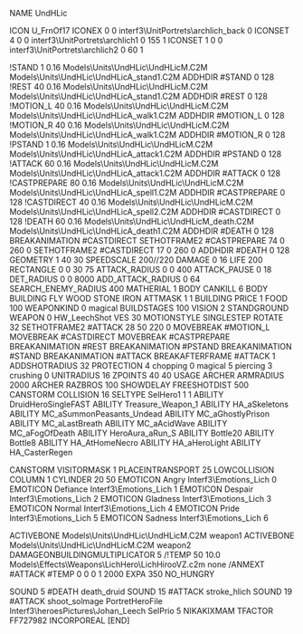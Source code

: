NAME UndHLic

ICON U_FrnOf17
ICONEX 0 0 interf3\UnitPortrets\archlich_back 0
ICONSET 4 0 0 interf3\UnitPortrets\archlich1 0 155 1
ICONSET 1 0 0 interf3\UnitPortrets\archlich2 0 60 1

!STAND          1 0.16 Models\Units\UndHLic\UndHLicM.C2M Models\Units\UndHLic\UndHLicA_stand1.C2M
ADDHDIR #STAND 0 128
!REST          40 0.16 Models\Units\UndHLic\UndHLicM.C2M Models\Units\UndHLic\UndHLicA_stand1.C2M
ADDHDIR #REST 0 128
!MOTION_L      40 0.16 Models\Units\UndHLic\UndHLicM.C2M Models\Units\UndHLic\UndHLicA_walk1.C2M
ADDHDIR #MOTION_L 0 128
!MOTION_R      40 0.16 Models\Units\UndHLic\UndHLicM.C2M Models\Units\UndHLic\UndHLicA_walk1.C2M
ADDHDIR #MOTION_R 0 128
!PSTAND        1  0.16 Models\Units\UndHLic\UndHLicM.C2M Models\Units\UndHLic\UndHLicA_attack1.C2M
ADDHDIR #PSTAND 0 128 
!ATTACK        60 0.16 Models\Units\UndHLic\UndHLicM.C2M Models\Units\UndHLic\UndHLicA_attack1.C2M
ADDHDIR #ATTACK 0 128
!CASTPREPARE        80 0.16 Models\Units\UndHLic\UndHLicM.C2M Models\Units\UndHLic\UndHLicA_spell1.C2M
ADDHDIR #CASTPREPARE 0 128
!CASTDIRECT       40 0.16 Models\Units\UndHLic\UndHLicM.C2M Models\Units\UndHLic\UndHLicA_spell2.C2M
ADDHDIR #CASTDIRECT 0 128
!DEATH         60 0.16 Models\Units\UndHLic\UndHLicM_death.C2M Models\Units\UndHLic\UndHLicA_death1.C2M
ADDHDIR #DEATH 0 128
BREAKANIMATION #CASTDIRECT
SETHOTFRAME2 #CASTPREPARE 74 0 260 0
SETHOTFRAME2 #CASTDIRECT 17 0 260 0
ADDHDIR #DEATH 0 128
GEOMETRY 1 40 30
SPEEDSCALE 200//220
DAMAGE   0 16
LIFE     200
RECTANGLE 0 0 30 75
ATTACK_RADIUS 0 0 400
ATTACK_PAUSE 0 18
DET_RADIUS 0 0 8000
ADD_ATTACK_RADIUS 0 64
SEARCH_ENEMY_RADIUS 400
MATHERIAL 1 BODY
CANKILL 		6 BODY BUILDING FLY WOOD STONE IRON
ATTMASK 1 1 BUILDING
PRICE 1 FOOD 100
WEAPONKIND 0 magical
BUILDSTAGES 100
VISION 2
STANDGROUND
WEAPON 0 HW_LeechShot
VES 30
MOTIONSTYLE SINGLESTEP
ROTATE 32
SETHOTFRAME2 #ATTACK 28 50 220 0
MOVEBREAK #MOTION_L
MOVEBREAK #CASTDIRECT
MOVEBREAK #CASTPREPARE
BREAKANIMATION #REST
BREAKANIMATION #PSTAND
BREAKANIMATION #STAND
BREAKANIMATION #ATTACK
BREAKAFTERFRAME #ATTACK 1
ADDSHOTRADIUS 32
PROTECTION 4 chopping 0 magical 5 piercing 3 crushing 0
UNITRADIUS 16
ZPOINTS 40 40
USAGE ARCHER
ARMRADIUS 		2000
ARCHER
RAZBROS 100
SHOWDELAY
FREESHOTDIST 500
CANSTORM
COLLISION 16
SELTYPE SelHero1 1 1
ABILITY DruidHeroSingleFAST
ABILITY Treasure_Weapon_1
ABILITY HA_aSkeletons
ABILITY MC_aSummonPeasants_Undead
ABILITY MC_aGhostlyPrison
ABILITY MC_aLastBreath
ABILITY MC_aAcidWave
ABILITY MC_aFogOfDeath
ABILITY HeroAura_aRun_S
ABILITY Bottle20
ABILITY Bottle8
ABILITY HA_AtHomeNecro
ABILITY HA_aHeroLight
ABILITY HA_CasterRegen

CANSTORM
VISITORMASK 1
PLACEINTRANSPORT 25
LOWCOLLISION
COLUMN 1
CYLINDER 20 50
EMOTICON Angry Interf3\Emotions_Lich 0
EMOTICON Defiance Interf3\Emotions_Lich 1
EMOTICON Despair Interf3\Emotions_Lich 2
EMOTICON Gladness Interf3\Emotions_Lich 3
EMOTICON Normal Interf3\Emotions_Lich 4
EMOTICON Pride Interf3\Emotions_Lich 5
EMOTICON Sadness Interf3\Emotions_Lich 6

ACTIVEBONE Models\Units\UndHLic\UndHLicM.C2M weapon1
ACTIVEBONE Models\Units\UndHLic\UndHLicM.C2M weapon2
DAMAGEONBUILDINGMULTIPLICATOR 5
/!TEMP 50 10.0 Models\Effects\Weapons\LichHero\LichHirooVZ.c2m none
/ANMEXT #ATTACK #TEMP 0 0 0 1 2000
EXPA 350
NO_HUNGRY

SOUND 5 #DEATH death_druid
SOUND 15 #ATTACK stroke_hlich
SOUND 19 #ATTACK shoot_solmage
PortretHeroFile Interf3\heroesPictures\Johan_Leech
SelPrio 5
NIKAKIXMAM
TFACTOR FF727982
INCORPOREAL
[END]
